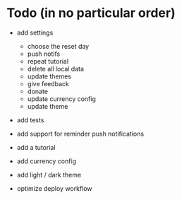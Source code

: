# Todo (in no particular order)

- add settings

  - choose the reset day
  - push notifs
  - repeat tutorial
  - delete all local data
  - update themes
  - give feedback
  - donate
  - update currency config
  - update theme

- add tests
- add support for reminder push notifications
- add a tutorial
- add currency config
- add light / dark theme
- optimize deploy workflow

